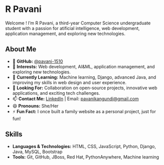 # R Pavani

Welcome ! I’m R Pavani, a third-year Computer Science undergraduate student with a passion for atificial intelligence, web development, application management, and exploring new technologies. 

## About Me

- 👋 **GitHub:** [@pavani-1510](https://github.com/pavani-1510)
- 👀 **Interests:** Web development, AI&ML, application management, and exploring new technologies.
- 🌱 **Currently Learning:** Machine learning, Django, advanced Java, and improving my skills in web design and user experience.
- 💞️ **Looking For:** Collaboration on open-source projects, innovative web applications, and exciting tech challenges.
- 📫 **Contact Me:** [LinkedIn](https://www.linkedin.com/in/r-pavani-kangundi/) | Email: pavanikangundi@gmail.com
- 😄 **Pronouns:** She/Her
- ⚡ **Fun Fact:** I once built a family website as a personal project, just for fun!


## Skills

- **Languages & Technologies:** HTML, CSS, JavaScript, Python, Django, Java, MySQL, Bootstrap
- **Tools:** Git, GitHub, JBoss, Red Hat, PythonAnywhere, Machine learning

